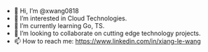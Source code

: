 - 👋 Hi, I’m @xwang0818
- 👀 I’m interested in Cloud Technologies.
- 🌱 I’m currently learning Go, TS.
- 💞️ I’m looking to collaborate on cutting edge technology projects.
- 📫 How to reach me: https://www.linkedin.com/in/xiang-le-wang

<!---
xwang0818/xwang0818 is a ✨ special ✨ repository because its `README.md` (this file) appears on your GitHub profile.
You can click the Preview link to take a look at your changes.
--->

